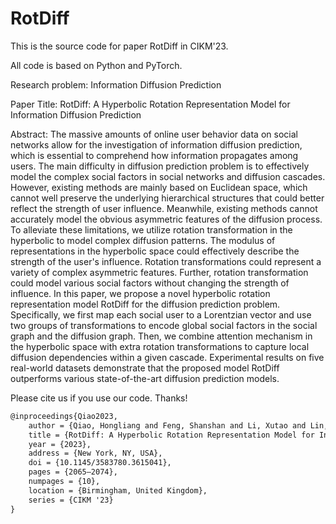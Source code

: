 # RotDiff

This is the source code for paper RotDiff in CIKM'23.

All code is based on Python and PyTorch.

Research problem: Information Diffusion Prediction

Paper Title: RotDiff: A Hyperbolic Rotation Representation Model for Information Diffusion Prediction

Abstract: The massive amounts of online user behavior data on social networks allow for the investigation of information diffusion prediction, which is essential to comprehend how information propagates among users. The main difficulty in diffusion prediction problem is to effectively model the complex social factors in social networks and diffusion cascades. However, existing methods are mainly based on Euclidean space, which cannot well preserve the underlying hierarchical structures that could better reflect the strength of user influence. Meanwhile, existing methods cannot accurately model the obvious asymmetric features of the diffusion process. To alleviate these limitations, we utilize rotation transformation in the hyperbolic to model complex diffusion patterns. The modulus of representations in the hyperbolic space could effectively describe the strength of the user's influence. Rotation transformations could represent a variety of complex asymmetric features. Further, rotation transformation could model various social factors without changing the strength of influence. In this paper, we propose a novel hyperbolic rotation representation model RotDiff for the diffusion prediction problem. Specifically, we first map each social user to a Lorentzian vector and use two groups of transformations to encode global social factors in the social graph and the diffusion graph. Then, we combine attention mechanism in the hyperbolic space with extra rotation transformations to capture local diffusion dependencies within a given cascade. Experimental results on five real-world datasets demonstrate that the proposed model RotDiff outperforms various state-of-the-art diffusion prediction models.

Please cite us if you use our code. Thanks!

```latex
@inproceedings{Qiao2023,
    author = {Qiao, Hongliang and Feng, Shanshan and Li, Xutao and Lin, Huiwei and Hu, Han and Wei, Wei and Ye, Yunming},
    title = {RotDiff: A Hyperbolic Rotation Representation Model for Information Diffusion Prediction},
    year = {2023},
    address = {New York, NY, USA},
    doi = {10.1145/3583780.3615041},
    pages = {2065–2074},
    numpages = {10},
    location = {Birmingham, United Kingdom},
    series = {CIKM '23}
}
```

